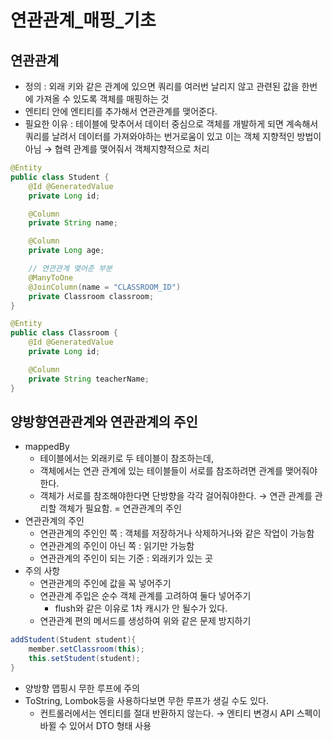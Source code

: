 # 연관관계_매핑_기초

## 연관관계

- 정의 : 외래 키와 같은 관계에 있으면 쿼리를 여러번 날리지 않고 관련된 값을 한번에 가져올 수 있도록 객체를 매핑하는 것
- 엔티티 안에 엔티티를 추가해서 연관관계를 맺어준다.
- 필요한 이유 : 테이블에 맞추어서 데이터 중심으로 객체를 개발하게 되면 계속해서 쿼리를 날려서 데이터를 가져와야하는 번거로움이 있고 이는 객체 지향적인 방법이 아님 → 협력 관계를 맺어줘서 객체지향적으로 처리

```java
@Entity
public class Student {
	@Id @GeneratedValue
	private Long id;

	@Column
	private String name;

	@Column
	private Long age;

	// 연관관계 맺어준 부분
	@ManyToOne
	@JoinColumn(name = "CLASSROOM_ID")
	private Classroom classroom;
}

@Entity
public class Classroom {
	@Id @GeneratedValue
	private Long id;

	@Column
	private String teacherName;
}
```

## 양방향연관관계와 연관관계의 주인

- mappedBy
    - 테이블에서는 외래키로 두 테이블이 참조하는데,
    - 객체에서는 연관 관계에 있는 테이블들이 서로를 참조하려면 관계를 맺어줘야한다.
    - 객체가 서로를 참조해야한다면 단방향을 각각 걸어줘야한다. → 연관 관계를 관리할 객체가 필요함. = 연관관계의 주인
- 연관관계의 주인
    - 연관관계의 주인인 쪽 : 객체를 저장하거나 삭제하거나와 같은 작업이 가능함
    - 연관관계의 주인이 아닌 쪽 : 읽기만 가능함
    - 연관관계의 주인이 되는 기준 : 외래키가 있는 곳
- 주의 사항
    - 연관관계의 주인에 값을 꼭 넣어주기
    - 연관관계 주입은 순수 객체 관계를 고려하여 둘다 넣어주기
        - flush와 같은 이유로 1차 캐시가 안 될수가 있다.
    - 연관관계 편의 메서드를 생성하여 위와 같은 문제 방지하기

```java
addStudent(Student student){
	member.setClassroom(this);
	this.setStudent(student);
}
```

- 양방향 맵핑시 무한 루프에 주의
- ToString, Lombok등을 사용하다보면 무한 루프가 생길 수도 있다.
    - 컨트롤러에서는 엔티티를 절대 반환하지 않는다. → 엔티티 변경시 API 스펙이 바뀔 수 있어서 DTO 형태 사용